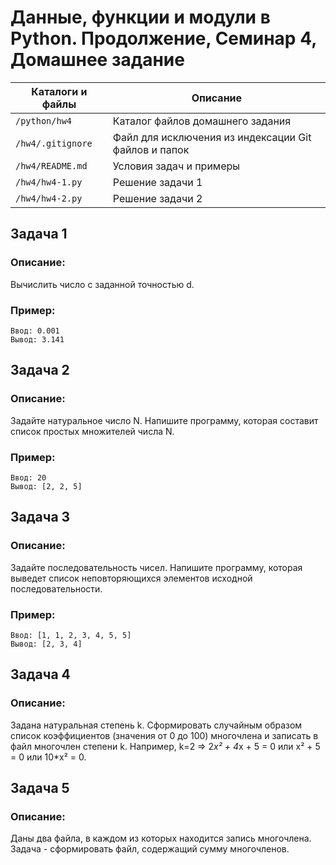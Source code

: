 # Данные, функции и модули в Python. Продолжение, Семинар 4, Домашнее задание

Каталоги и файлы  | Описание
------------------|-----------------------------------------------------
`/python/hw4`     | Каталог файлов домашнего задания
`/hw4/.gitignore` | Файл для исключения из индексации Git файлов и папок
`/hw4/README.md`  | Условия задач и примеры
`/hw4/hw4-1.py`   | Решение задачи 1
`/hw4/hw4-2.py`   | Решение задачи 2

## Задача 1

### Описание:

Вычислить число c заданной точностью d.

### Пример:

```
Ввод: 0.001
Вывод: 3.141
```

## Задача 2

### Описание:

Задайте натуральное число N. Напишите программу, которая составит список простых множителей числа N.

### Пример:

```
Ввод: 20
Вывод: [2, 2, 5]
```

## Задача 3

### Описание:

Задайте последовательность чисел. Напишите программу, которая выведет список неповторяющихся элементов исходной последовательности.

### Пример:

```
Ввод: [1, 1, 2, 3, 4, 5, 5]
Вывод: [2, 3, 4]
```

## Задача 4

### Описание:

Задана натуральная степень k. Сформировать случайным образом список коэффициентов (значения от 0 до 100) многочлена и записать в файл многочлен степени k. Например, k=2 => 2*x² + 4*x + 5 = 0 или x² + 5 = 0 или 10*x² = 0.

## Задача 5

### Описание:

Даны два файла, в каждом из которых находится запись многочлена. Задача - сформировать файл, содержащий сумму многочленов.
